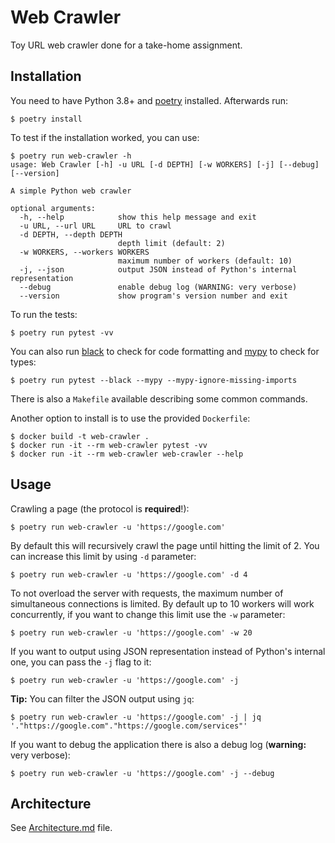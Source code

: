 # Web Crawler

Toy URL web crawler done for a take-home assignment.

## Installation

You need to have Python 3.8+ and [poetry](https://python-poetry.org/) installed.
Afterwards run:

```shellsession
$ poetry install
```

To test if the installation worked, you can use:

```shellsession
$ poetry run web-crawler -h
usage: Web Crawler [-h] -u URL [-d DEPTH] [-w WORKERS] [-j] [--debug] [--version]

A simple Python web crawler

optional arguments:
  -h, --help            show this help message and exit
  -u URL, --url URL     URL to crawl
  -d DEPTH, --depth DEPTH
                        depth limit (default: 2)
  -w WORKERS, --workers WORKERS
                        maximum number of workers (default: 10)
  -j, --json            output JSON instead of Python's internal representation
  --debug               enable debug log (WARNING: very verbose)
  --version             show program's version number and exit
```

To run the tests:

```shellsession
$ poetry run pytest -vv
```

You can also run [black](https://black.readthedocs.io/en/stable/) to check for
code formatting and [mypy](https://mypy.readthedocs.io) to check for types:

```shellsession
$ poetry run pytest --black --mypy --mypy-ignore-missing-imports
```

There is also a `Makefile` available describing some common commands.

Another option to install is to use the provided `Dockerfile`:

``` shellsession
$ docker build -t web-crawler .
$ docker run -it --rm web-crawler pytest -vv
$ docker run -it --rm web-crawler web-crawler --help
```

## Usage

Crawling a page (the protocol is **required**!):

```shellsession
$ poetry run web-crawler -u 'https://google.com'
```

By default this will recursively crawl the page until hitting the limit of 2.
You can increase this limit by using `-d` parameter:

```shellsession
$ poetry run web-crawler -u 'https://google.com' -d 4
```

To not overload the server with requests, the maximum number of simultaneous
connections is limited. By default up to 10 workers will work concurrently, if
you want to change this limit use the `-w` parameter:

```shellsession
$ poetry run web-crawler -u 'https://google.com' -w 20
```

If you want to output using JSON representation instead of Python's internal
one, you can pass the `-j` flag to it:

```shellsession
$ poetry run web-crawler -u 'https://google.com' -j
```

**Tip:** You can filter the JSON output using `jq`:

```shellsession
$ poetry run web-crawler -u 'https://google.com' -j | jq '."https://google.com"."https://google.com/services"'
```

If you want to debug the application there is also a debug log (**warning:**
very verbose):

```shellsession
$ poetry run web-crawler -u 'https://google.com' -j --debug
```

## Architecture

See [Architecture.md](Architecture.md) file.
